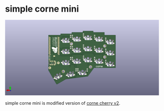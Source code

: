 # simple corne mini

![corne mini](img/pcb.png)

simple corne mini is modified version of [corne cherry v2](https://github.com/foostan/crkbd/releases/tag/corne-cherry-v2.1.0).
